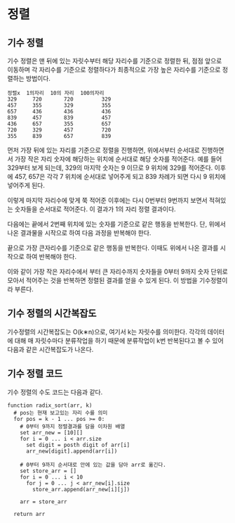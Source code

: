 # 정렬
## 기수 정렬
기수 정렬은 맨 뒤에 있는 자릿수부터 해당 자리수를 기준으로 정렬한 뒤, 점점 앞으로 이동하며 각 자리수를 기준으로 정렬하다가 최종적으로 가장 높은 자리수를 기준으로 정렬하는 방법이다. 

```
정렬x  1의자리  10의 자리  100의자리 
329     720       720         329
457     355       329         355
657     436       436         436
839     457       839         457
436     657       355         657
720     329       457         720
355     839       657         839
```
먼저 가장 뒤에 있는 자리를 기준으로 정렬을 진행하면,
위에서부터 순서대로 진행하면서 가장 작은 자리 숫자에 해당하는 위치에 순서대로 해당 숫자를 적어준다. 예를 들어 329부터 보게 되는데, 329의 마지막 숫자는 9 이므로 9 위치에 329를 적어준다. 이후에 457, 657은 각각 7 위치에 순서대로 넣어주게 되고 839 차례가 되면 다시 9 위치에 넣어주게 된다. 

이렇게 마지막 자리수에 맞게 쭉 적어준 이후에는 다시 0번부터 9번까지 보면서 적혀있는 숫자들을 순서대로 적어준다. 이 결과가 1의 자리 정렬 결과이다.

다음에는 끝에서 2번째 위치에 있는 숫자를 기준으로 같은 행동을 반복한다. 단, 위에서 나온 결과물을 시작으로 하여 다음 과정을 반복해야 한다. 

끝으로 가장 큰자리수를 기준으로 같은 행동을 반복한다. 이때도 위에서 나온 결과를 시작으로 하여 반복해야 한다. 

이와 같이 가장 작은 자리수에서 부터 큰 자리수까지 숫자들을 0부터 9까지 숫자 단위로 모아서 적어주는 것을 반복하면 정렬된 결과를 얻을 수 있게 된다. 이 방법을 기수정렬이라 부른다. 

## 기수 정렬의 시간복잡도
기수정렬의 시간복잡도는 O(k∗n)으로, 여기서 k는 자릿수를 의미한다. 각각의 데이터에 대해 매 자릿수마다 분류작업을 하기 때문에 분류작업이 k번 반복된다고 볼 수 있어 다음과 같은 시간복잡도가 나온다.

## 기수 정렬 코드
기수 정렬의 수도 코드는 다음과 같다.
```
function radix_sort(arr, k)
  # pos는 현재 보고있는 자리 수를 의미
  for pos = k - 1 ... pos >= 0:
    # 0부터 9까지 정렬결과를 담을 이차원 배열
    set arr_new = [10][]
    for i = 0 ... i < arr.size
      set digit = posth digit of arr[i]
      arr_new[digit].append(arr[i])

    # 0부터 9까지 순서대로 안에 있는 값을 담아 arr로 옮긴다.
    set store_arr = []
    for i = 0 ... i < 10
      for j = 0 ... j < arr_new[i].size
        store_arr.append(arr_new[i][j])
  
    arr = store_arr

  return arr
```


